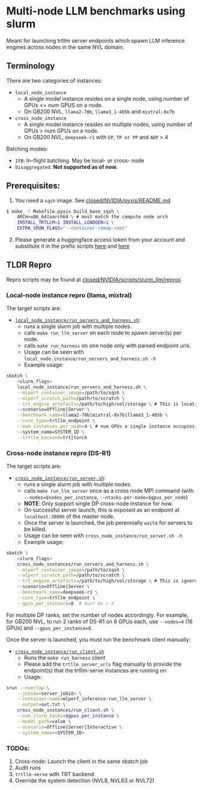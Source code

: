 # Multi-node LLM benchmarks using slurm

Meant for launching trtllm server endpoints which spawn LLM inference engines across nodes in the same NVL domain.

## Terminology

There are two categories of instances:
- `local_node_instance`
  - A single model instance resides on a single node, using number of GPUs <= num GPUS on a node.
  - On GB200 NVL, `llama2-70b`, `llama3_1-405b` and `mixtral-8x7b`
- `cross_node_instance`
  - A single model instance resides on multiple nodes, using number of GPUs > num GPUs on a node.
  - On GB200 NVL, `deepseek-r1` with `EP`, `TP or PP` and `ADP` > 4

Batching modes:
- `IFB`: In-flight batching. May be local- or cross- node
- `Disaggregated`: __Not supported as of now.__

## Prerequisites:
1. You need a `sqsh` image. See [closed/NVIDIA/pyxis/README.md](../../../pyxis/README.md)
```bash
$ make -f Makefile.pyxis build_base_sqsh \
    ARCH=x86_64|aarch64 \ # must match the compute node arch
    INSTALL_TRTLLM=1 INSTALL_LOADGEN=1 \
    EXTRA_SRUN_FLAGS="--container-remap-root"
```

2. Please generate a huggingface access token from your account and substitute it in the prefix scripts [here](./cross_node_instances/prefix.sh) and [here](./local_node_instance/prefix.sh)

## TLDR Repro
Repro scripts may be found at [closed/NVIDIA/scripts/slurm_llm/repros](./repros)

### Local-node instance repro (llama, mixtral)
The target scripts are:
- [`local_node_instance/run_servers_and_harness.sh`](./local_node_instance/run_servers_and_harness.sh):
  - runs a single slurm job with multiple nodes.
  - calls `make run_llm_server` on each node to spawn server(s) per node.
  - calls `make run_harness` on one node only with parsed endpoint urls.
  - Usage can be seen with `local_node_instance/run_servers_and_harness.sh -h`
  - Example usage:
```bash
sbatch \
    <slurm_flags>
    local_node_instance/run_servers_and_harness.sh \
    --mlperf_container_image=/path/to/sqsh \
    --mlperf_scratch_path=/path/to/scratch \
    --trt_engine_artefacts=/path/to/high/vol/storage \ # This is location of engine build only if --trtllm_backend=trt
    --scenario=Offline|Server \
    --benchmark_name=llama2-70b|mixtral-8x7b|llama3_1-405b \
    --core_type=trtllm_endpoint \
    --num_instances_per_node=4 \ # num GPUs a single instance occupies, <= 4
    --system_name=SYSTEM_ID \
    --trtllm_backend=trt|torch
```

### Cross-node instance repro (DS-R1)
The target scripts are:
- [`cross_node_instance/run_server.sh`](./cross_node_instances/run_server.sh):
  - runs a single slurm job with multiple nodes.
  - calls `make run_llm_server` once as a cross node MPI command (with `--nodes=$nodes_per_instance`, `--ntasks-per-node=$gpus_per_node`)
  - __NOTE__: Only support single DP cross-node instance for now.
  - On successful server launch, this is exposed as an endpoint at `localhost:30000` of the master node.
  - Once the server is launched, the job perennially `wait`s for servers to be killed.
  - Usage can be seen with `cross_node_instance/run_server.sh -h`
  - Example usage:
```bash
sbatch \
    <slurm_flags>
    cross_node_instances/run_servers_and_harness.sh \
    --mlperf_container_image=/path/to/sqsh \
    --mlperf_scratch_path=/path/to/scratch \
    --trt_engine_artefacts=/path/to/high/vol/storage \ # This is ignored for now
    --scenario=Offline|Server \
    --benchmark_name=deepseek-r1 \
    --core_type=trtllm_endpoint \
    --gpus_per_instance=8  # must be > 4
```
For multiple DP ranks, set the number of nodes accordingly. For example, for GB200 NVL, to run 2 ranks of DS-R1 on 8 GPUs each, use `--nodes=4` (16 GPUs) and `--gpus_per_instance=8`.

Once the server is launched, you must run the benchmark client manually:

- [`cross_node_instance/run_client.sh`](./cross_node_instances/run_client.sh)
  - Runs the `make run_harness` client
  - Please add the `trtllm_server_urls` flag manually to provide the endpoint(s) that the trtllm-serve instances are running on
  - Usage:
```bash
srun --overlap \
    --jobid=<server_jobid> \
    --container-name=mlperf_inference-run_llm_server \
    --output=out.txt \
    cross_node_instances/run_client.sh \
    --num_slurm_tasks=$gpus_per_instance \
    --model_path=value \
    --scenario=Offline|Server|Interactive \
    --system_name=<SYSTEM_ID> 
```


### TODOs:
1. Cross-node: Launch the client in the same sbatch job
2. Audit runs
3. `trtllm-serve` with TRT backend
4. Override the system detection (NVL8, NVL63 or NVL72)
